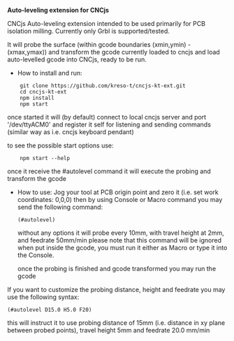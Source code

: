 **Auto-leveling extension for CNCjs**

CNCjs Auto-leveling extension intended to be used primarily for PCB isolation milling. Currently only Grbl is supported/tested.

It will probe the surface (within gcode boundaries (xmin,ymin) - (xmax,ymax)) and transform the gcode currently loaded to cncjs and load auto-levelled gcode into CNCjs, ready to be run.

* How to install and run:
```
    git clone https://github.com/kreso-t/cncjs-kt-ext.git
    cd cncjs-kt-ext
    npm install
    npm start
```

once started it will (by default) connect to local cncjs server and port '/dev/ttyACM0' and register it self for listening and sending commands (similar way as i.e. cncjs keyboard pendant)

to see the possible start options use:
```
    npm start --help
```

once it receive the #autolevel command it will execute the probing and transform the gcode

* How to use:
    Jog your tool at PCB origin point and zero it (i.e. set work coordinates: 0,0,0)
    then by using Console or Macro command you may send the following command:
    ```
    (#autolevel)
    ```
    without any options it will probe every 10mm, with travel height at 2mm, and feedrate 50mm/min
    please note that this command will be ignored when put inside the gcode, you must run it  either as Macro or type it into the Console.

    once the probing is finished and gcode transformed you may run the gcode

If you want to customize the probing distance, height and feedrate you may use the following syntax:
```
(#autolevel D15.0 H5.0 F20)
```
this will instruct it to use probing distance of 15mm (i.e. distance in xy plane between probed points), travel height 5mm and feedrate 20.0 mm/min






